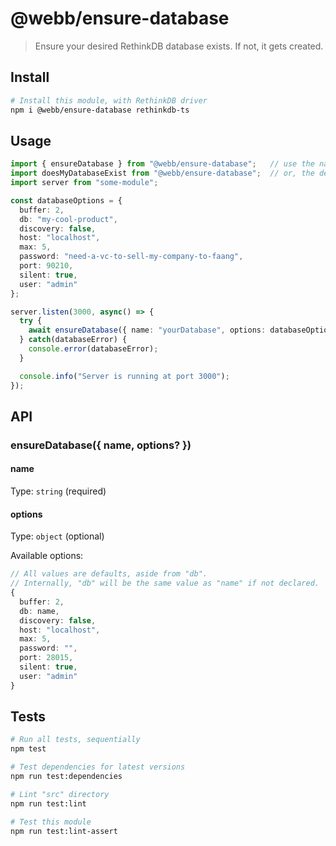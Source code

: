 # @webb/ensure-database

> Ensure your desired RethinkDB database exists.
> If not, it gets created.



## Install

```sh
# Install this module, with RethinkDB driver
npm i @webb/ensure-database rethinkdb-ts
```



## Usage

```ts
import { ensureDatabase } from "@webb/ensure-database";   // use the named export...
import doesMyDatabaseExist from "@webb/ensure-database";  // or, the default and name it whatever you want
import server from "some-module";

const databaseOptions = {
  buffer: 2,
  db: "my-cool-product",
  discovery: false,
  host: "localhost",
  max: 5,
  password: "need-a-vc-to-sell-my-company-to-faang",
  port: 90210,
  silent: true,
  user: "admin"
};

server.listen(3000, async() => {
  try {
    await ensureDatabase({ name: "yourDatabase", options: databaseOptions });
  } catch(databaseError) {
    console.error(databaseError);
  }

  console.info("Server is running at port 3000");
});
```



## API

### ensureDatabase({ name, options? })
#### name

Type: `string` (required)

#### options

Type: `object` (optional)

Available options:

```ts
// All values are defaults, aside from "db".
// Internally, "db" will be the same value as "name" if not declared.
{
  buffer: 2,
  db: name,
  discovery: false,
  host: "localhost",
  max: 5,
  password: "",
  port: 28015,
  silent: true,
  user: "admin"
}
```



## Tests

```sh
# Run all tests, sequentially
npm test

# Test dependencies for latest versions
npm run test:dependencies

# Lint "src" directory
npm run test:lint

# Test this module
npm run test:lint-assert
```
